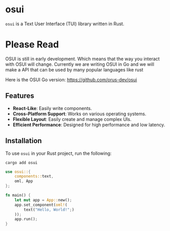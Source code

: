 # osui

`osui` is a Text User Interface (TUI) library written in Rust. 

# Please Read
OSUI is still in early development. Which means that the way you interact with OSUI will change.
Currently we are writing OSUI in Go and we will make a API that can be used by many popular languages like rust

Here is the OSUI Go version: https://github.com/orus-dev/osui

## Features

- **React-Like**: Easily write components.
- **Cross-Platform Support**: Works on various operating systems.
- **Flexible Layout**: Easily create and manage complex UIs.
- **Efficient Performance**: Designed for high performance and low latency.

## Installation

To use `osui` in your Rust project, run the following:

`cargo add osui`

```rust
use osui::{
    components::text,
    oml, App
};

fn main() {
    let mut app = App::new();
    app.set_component(oml!(
        text("Hello, World!";)
    ));
    app.run();
}
```

